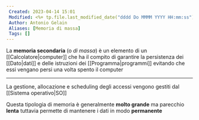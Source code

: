 ```yaml
---
 Created: 2023-04-14 15:01
 Modified: <%+ tp.file.last_modified_date("dddd Do MMMM YYYY HH:mm:ss") %>
 Author: Antonio Gelain
 Aliases: [Memoria di massa]
 Tags: []
---
```


La **memoria secondaria** (o *di massa*) è un elemento di un [[Calcolatore|computer]] che ha il compito  di garantire la persistenza dei [[Dato|dati]] e delle istruzioni dei [[Programma|programmi]] evitando che essi vengano persi una volta spento il computer

---

La gestione, allocazione e scheduling degli accessi vengono gestiti dal [[Sistema operativo|SO]]

Questa tipologia di memoria è generalmente **molto grande** ma parecchio **lenta** tuttavia permette di mantenere i dati in modo **permanente**